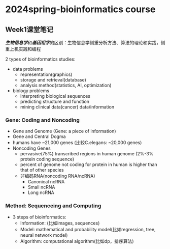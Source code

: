 # 2024spring-bioinformatics course
## Week1课堂笔记
***生物信息学***和***基因组学***的区别：生物信息学侧重分析方法、算法的理论和实践，侧重上机实践和编程  

2 types of bioinformatics studies:
- data problems
    - representation(graphics)
    - storage and retrieval(database)
    - analysis method(statistics, AI, optimization)
- biology problems
    - interpreting biological sequences
    - predicting structure and function
    - mining clinical data(cancer) data/information
### Gene: Coding and Noncoding
- Gene and Genome (Gene: a piece of information)
- Gene and Central Dogma
- humans have ~21,000 genes (比较C.elegans: ~20,000 genes)
- Noncoding Genes
    - pervasive(75%) transcribed regions in human genome (2%-3% protein coding sequence)
    - percent of genome not coding for protein in human is higher than that of other species
    - 非编码RNA(noncoding RNA/ncRNA)
        - Canonical ncRNA
        - Small ncRNA
        - Long ncRNA
### Method: Sequenceing and Computing
- 3 steps of bioinformatics:
    - Information: (比如images, sequences)
    - Model: mathematical and probability model(比如regression, tree, neural network model)
    - Algorithm: computational algorithm(比如dp，排序算法)
